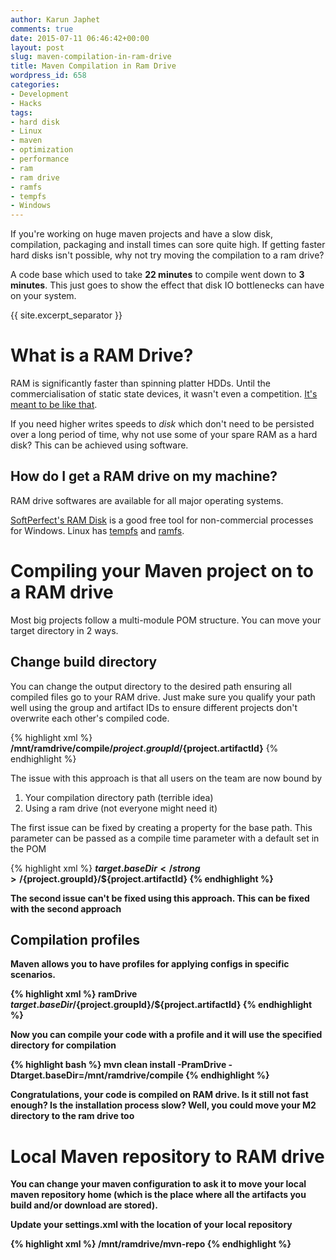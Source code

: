 ```yaml
---
author: Karun Japhet
comments: true
date: 2015-07-11 06:46:42+00:00
layout: post
slug: maven-compilation-in-ram-drive
title: Maven Compilation in Ram Drive
wordpress_id: 658
categories:
- Development
- Hacks
tags:
- hard disk
- Linux
- maven
- optimization
- performance
- ram
- ram drive
- ramfs
- tempfs
- Windows
---
```


If you're working on huge maven projects and have a slow disk, compilation, packaging and install times can sore quite high. If getting faster hard disks isn't possible, why not try moving the compilation to a ram drive?

A code base which used to take **22 minutes** to compile went down to **3 minutes**. This just goes to show the effect that disk IO bottlenecks can have on your system.

{{ site.excerpt_separator }}


# What is a RAM Drive?


RAM is significantly faster than spinning platter HDDs. Until the commercialisation of static state devices, it wasn't even a competition. [It's meant to be like that](https://en.wikipedia.org/wiki/Memory_hierarchy).

If you need higher writes speeds to _disk_ which don't need to be persisted over a long period of time, why not use some of your spare RAM as a hard disk? This can be achieved using software.


## How do I get a RAM drive on my machine?


RAM drive softwares are available for all major operating systems.

[SoftPerfect's RAM Disk](https://www.softperfect.com/products/ramdisk/) is a good free tool for non-commercial processes for Windows. Linux has [tempfs](https://en.wikipedia.org/wiki/Tmpfs) and [ramfs](https://wiki.debian.org/ramfs).


# Compiling your Maven project on to a RAM drive


Most big projects follow a multi-module POM structure. You can move your target directory in 2 ways.


## Change build directory


You can change the output directory to the desired path ensuring all compiled files go to your RAM drive. Just make sure you qualify your path well using the group and artifact IDs to ensure different projects don't overwrite each other's compiled code.

{% highlight xml %}
  <build>
    <directory>
      <strong>/mnt/ramdrive/compile/${project.groupId}/${project.artifactId}</strong>
    </directory>
  </build>
{% endhighlight %}

The issue with this approach is that all users on the team are now bound by

  1. Your compilation directory path (terrible idea)
  2. Using a ram drive (not everyone might need it)


The first issue can be fixed by creating a property for the base path. This parameter can be passed as a compile time parameter with a default set in the POM

{% highlight xml %}
  <build>
    <directory>
      <strong>${target.baseDir}</strong>/${project.groupId}/${project.artifactId}
    </directory>
  </build>
{% endhighlight %}

The second issue can't be fixed using this approach. This can be fixed with the second approach


## Compilation profiles


Maven allows you to have profiles for applying configs in specific scenarios.

{% highlight xml %}
  <profiles>
    <profile>
      <id><strong>ramDrive</strong></id>
      <build>
        <directory>
          ${target.baseDir}/${project.groupId}/${project.artifactId}
        </directory>
      </build>
    </profile>
  </profiles>
{% endhighlight %}

Now you can compile your code with a profile and it will use the specified directory for compilation

{% highlight bash %}
    mvn clean install -P<strong>ramDrive</strong> -D<strong>target.baseDir=/mnt/ramdrive/compile</strong>
{% endhighlight %}

Congratulations, your code is compiled on RAM drive. Is it still not fast enough? Is the installation process slow? Well, you could move your M2 directory to the ram drive too


# Local Maven repository to RAM drive


You can change your maven configuration to ask it to move your local maven repository home (which is the place where all the artifacts you build and/or download are stored).

Update your settings.xml with the location of your local repository

{% highlight xml %}
    <localRepository>/mnt/ramdrive/mvn-repo</localRepository>
{% endhighlight %}

